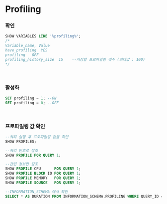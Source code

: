 Profiling
===

### 확인
```sql
SHOW VARIABLES LIKE '%profiling%';
/*
Variable_name, Value
have_profiling	YES
profiling	OFF
profiling_history_size	15    --저장할 프로파일링 갯수 (최대값 : 100)
*/
```

<br>

### 활성화
```sql
SET profiling = 1; --ON
SET profiling = 0; --OFF
```

<br>

### 프로파일링 값 확인
```sql
--쿼리 실행 후 프로파일링 값을 확인
SHOW PROFILES;

--쿼리 번호로 참조
SHOW PROFILE FOR QUERY 1;

--관련 정보만 참조
SHOW PROFILE CPU      FOR QUERY 1;
SHOW PROFILE BLOCK IO FOR QUERY 1;
SHOW PROFILE MEMORY   FOR QUERY 1;
SHOW PROFILE SOURCE   FOR QUERY 1;

--INFORMATION_SCHEMA 에서 확인
SELECT * AS DURATION FROM INFORMATION_SCHEMA.PROFILING WHERE QUERY_ID = 1 ORDER BY SEQ;
```

<br>

